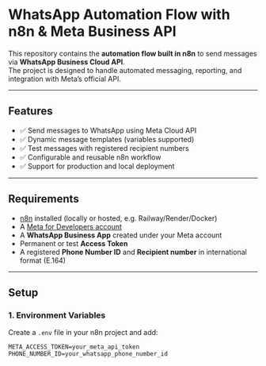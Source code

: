 # WhatsApp Automation Flow with n8n & Meta Business API

This repository contains the **automation flow built in n8n** to send messages via **WhatsApp Business Cloud API**.  
The project is designed to handle automated messaging, reporting, and integration with Meta’s official API.

---

## Features
- ✅ Send messages to WhatsApp using Meta Cloud API  
- ✅ Dynamic message templates (variables supported)  
- ✅ Test messages with registered recipient numbers  
- ✅ Configurable and reusable n8n workflow  
- ✅ Support for production and local deployment  

---

##  Requirements
- [n8n](https://n8n.io/) installed (locally or hosted, e.g. Railway/Render/Docker)  
- A [Meta for Developers account](https://developers.facebook.com/)  
- A **WhatsApp Business App** created under your Meta account  
- Permanent or test **Access Token**  
- A registered **Phone Number ID** and **Recipient number** in international format (E.164)  

---

## Setup

### 1. Environment Variables
Create a `.env` file in your n8n project and add:

```env
META_ACCESS_TOKEN=your_meta_api_token
PHONE_NUMBER_ID=your_whatsapp_phone_number_id
